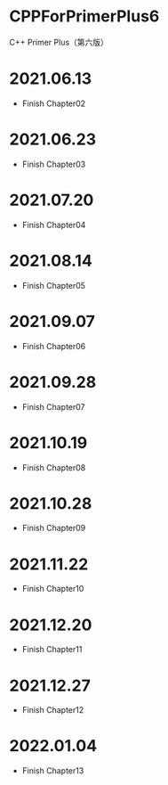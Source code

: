 # CPPForPrimerPlus6
C++ Primer Plus（第六版）

# 2021.06.13
* Finish Chapter02

# 2021.06.23
* Finish Chapter03

# 2021.07.20
* Finish Chapter04

# 2021.08.14
* Finish Chapter05

# 2021.09.07
* Finish Chapter06

# 2021.09.28
* Finish Chapter07

# 2021.10.19
* Finish Chapter08

# 2021.10.28
* Finish Chapter09

# 2021.11.22
* Finish Chapter10

# 2021.12.20
* Finish Chapter11

# 2021.12.27
* Finish Chapter12

# 2022.01.04
* Finish Chapter13
